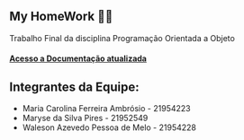 ## My HomeWork  	:student:
Trabalho Final da disciplina Programação Orientada a Objeto
#### [Acesso a Documentação atualizada](https://drive.google.com/file/d/15FkTsnzJbKhM2pWBcBhwEFVHQLisd4to/view?usp=sharing)
## Integrantes da Equipe:
+ Maria Carolina Ferreira Ambrósio - 21954223
+ Maryse da Silva Pires - 21952549
+ Waleson Azevedo Pessoa de Melo - 21954228

